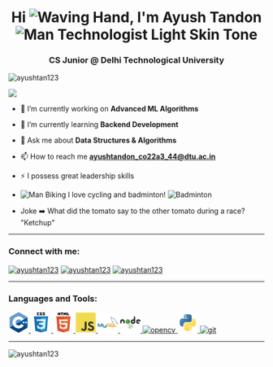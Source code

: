<!--
**ayushtan123/ayushtan123** is a ✨ _special_ ✨ repository because its `README.md` (this file) appears on your GitHub profile.

Here are some ideas to get you started:

- 🔭 I’m currently working on ...
- 🌱 I’m currently learning ...
- 👯 I’m looking to collaborate on ...
- 🤔 I’m looking for help with ...
- 💬 Ask me about ...
- 📫 How to reach me: ...
- 😄 Pronouns: ...
- ⚡ Fun fact: ...
-->

<h1 align="center">Hi <img src="https://raw.githubusercontent.com/Tarikul-Islam-Anik/Animated-Fluent-Emojis/master/Emojis/Hand%20gestures/Waving%20Hand.png" alt="Waving Hand" width="40" height="40" />, I'm Ayush Tandon <img src="https://raw.githubusercontent.com/Tarikul-Islam-Anik/Animated-Fluent-Emojis/master/Emojis/People%20with%20professions/Man%20Technologist%20Light%20Skin%20Tone.png" alt="Man Technologist Light Skin Tone" width="75" height="75" /></h1>
<h3 align="center">CS Junior @ Delhi Technological University</h3>

<p align="left"> <img src="https://komarev.com/ghpvc/?username=ayushtan123&label=Profile%20views&color=0e75b6&style=flat" alt="ayushtan123" /> </p>

<img src="https://user-images.githubusercontent.com/74038190/225813708-98b745f2-7d22-48cf-9150-083f1b00d6c9.gif" style="display: block; margin: 0 auto;"/>


- 🔭 I’m currently working on **Advanced ML Algorithms**

- 🌱 I’m currently learning **Backend Development**

- 💬 Ask me about **Data Structures & Algorithms**

- 📫 How to reach me **ayushtandon_co22a3_44@dtu.ac.in**
- ⚡ I possess great leadership skills
- <img src="https://raw.githubusercontent.com/Tarikul-Islam-Anik/Animated-Fluent-Emojis/master/Emojis/People/Man%20Biking.png" alt="Man Biking" width="30" height="30" /> I love cycling and badminton! <img src="https://raw.githubusercontent.com/Tarikul-Islam-Anik/Animated-Fluent-Emojis/master/Emojis/Activities/Badminton.png" alt="Badminton" width="30" height="30" />
- Joke ➡️ What did the tomato say to the other tomato during a race? "Ketchup"
<hr>
<h3 align="left">Connect with me:</h3>
<p align="left">
<a href="https://linkedin.com/in/ayushtan123" target="blank"><img align="center" src="https://raw.githubusercontent.com/rahuldkjain/github-profile-readme-generator/master/src/images/icons/Social/linked-in-alt.svg" alt="ayushtan123" height="30" width="40" /></a>
<a href="https://codeforces.com/profile/ayushtan123" target="blank"><img align="center" src="https://raw.githubusercontent.com/rahuldkjain/github-profile-readme-generator/master/src/images/icons/Social/codeforces.svg" alt="ayushtan123" height="30" width="40" /></a>
<a href="https://www.leetcode.com/ayushtan123" target="blank"><img align="center" src="https://raw.githubusercontent.com/rahuldkjain/github-profile-readme-generator/master/src/images/icons/Social/leet-code.svg" alt="ayushtan123" height="30" width="40" /></a>
</p>
<hr>
<h3 align="left">Languages and Tools:</h3>
<p align="left"> <a href="https://www.w3schools.com/cpp/" target="_blank" rel="noreferrer"> <img src="https://raw.githubusercontent.com/devicons/devicon/master/icons/cplusplus/cplusplus-original.svg" alt="cplusplus" width="40" height="40"/> </a> <a href="https://www.w3schools.com/css/" target="_blank" rel="noreferrer"> <img src="https://raw.githubusercontent.com/devicons/devicon/master/icons/css3/css3-original-wordmark.svg" alt="css3" width="40" height="40"/> </a>  <a href="https://www.w3.org/html/" target="_blank" rel="noreferrer"> <img src="https://raw.githubusercontent.com/devicons/devicon/master/icons/html5/html5-original-wordmark.svg" alt="html5" width="40" height="40"/> </a> <a href="https://developer.mozilla.org/en-US/docs/Web/JavaScript" target="_blank" rel="noreferrer"> <img src="https://raw.githubusercontent.com/devicons/devicon/master/icons/javascript/javascript-original.svg" alt="javascript" width="40" height="40"/> </a> <a href="https://www.mysql.com/" target="_blank" rel="noreferrer"> <img src="https://raw.githubusercontent.com/devicons/devicon/master/icons/mysql/mysql-original-wordmark.svg" alt="mysql" width="40" height="40"/> </a> <a href="https://nodejs.org" target="_blank" rel="noreferrer"> <img src="https://raw.githubusercontent.com/devicons/devicon/master/icons/nodejs/nodejs-original-wordmark.svg" alt="nodejs" width="40" height="40"/> </a> <a href="https://opencv.org/" target="_blank" rel="noreferrer"> <img src="https://www.vectorlogo.zone/logos/opencv/opencv-icon.svg" alt="opencv" width="40" height="40"/> </a> <a href="https://www.python.org" target="_blank" rel="noreferrer"> <img src="https://raw.githubusercontent.com/devicons/devicon/master/icons/python/python-original.svg" alt="python" width="40" height="40"/> </a> <a href="https://git-scm.com/" target="_blank" rel="noreferrer"> <img src="https://www.vectorlogo.zone/logos/git-scm/git-scm-icon.svg" alt="git" width="40" height="40"/> </a> </p>
<hr>
<p><img align="center" src="https://github-readme-stats.vercel.app/api/top-langs?username=ayushtan123&show_icons=true&locale=en&layout=compact" alt="ayushtan123" /></p>
